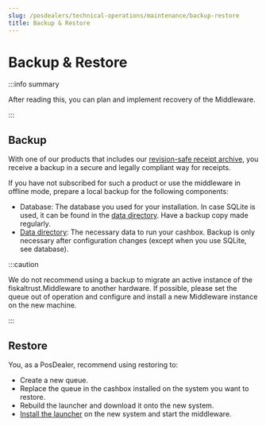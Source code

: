 ```yaml
---
slug: /posdealers/technical-operations/maintenance/backup-restore
title: Backup & Restore
---
```

# Backup & Restore

:::info summary

After reading this, you can plan and implement recovery of the Middleware.

:::

## Backup

With one of our products that includes our [revision-safe receipt archive](../../overview/services#revision-safe-receipt-archive), you receive a backup in a secure and legally compliant way for receipts. 

If you have not subscribed for such a product or use the middleware in offline mode, prepare a local backup for the following components:

- Database: The database you used for your installation. In case SQLite is used, it can be found in the [data directory](../middleware/setup.md#data-directory). Have a backup copy made regularly.
- [Data directory](../middleware/setup.md#data-directory): The necessary data to run your cashbox. Backup is only necessary after configuration changes (except when you use SQLite, see database).

:::caution

We do not recommend using a backup to migrate an active instance of the fiskaltrust.Middleware to another hardware. If possible, please set the queue out of operation and configure and install a new Middleware instance on the new machine.

:::

## Restore

You, as a PosDealer, recommend using restoring to:

- Create a new queue.
- Replace the queue in the cashbox installed on the system you want to restore.
- Rebuild the launcher and download it onto the new system.
- [Install the launcher](../middleware/launcher.md#installing-and-uninstalling-as-a-service) on the new system and start the middleware.